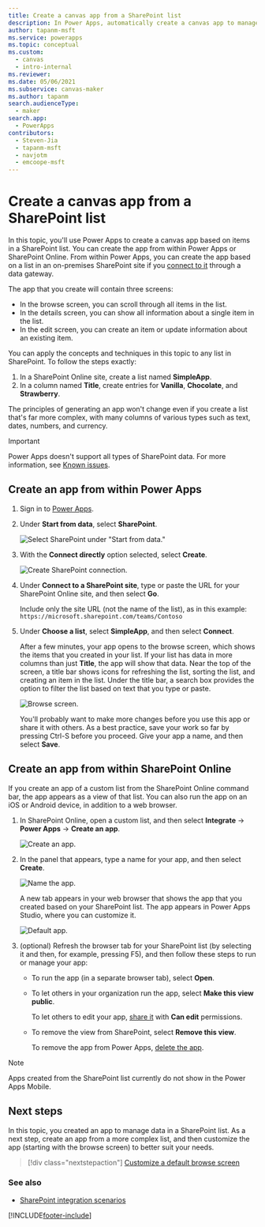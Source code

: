 ```yaml
---
title: Create a canvas app from a SharePoint list
description: In Power Apps, automatically create a canvas app to manage data in a SharePoint list.
author: tapanm-msft
ms.service: powerapps
ms.topic: conceptual
ms.custom: 
  - canvas
  - intro-internal
ms.reviewer: 
ms.date: 05/06/2021
ms.subservice: canvas-maker
ms.author: tapanm
search.audienceType: 
  - maker
search.app: 
  - PowerApps
contributors:
  - Steven-Jia
  - tapanm-msft
  - navjotm
  - emcoope-msft
---
```

# Create a canvas app from a SharePoint list

In this topic, you'll use Power Apps to create a canvas app based on items in a SharePoint list. You can create the app from within Power Apps or SharePoint Online. From within Power Apps, you can create the app based on a list in an on-premises SharePoint site if you [connect to it](connections/connection-sharepoint-online.md#create-a-connection) through a data gateway.

The app that you create will contain three screens:

- In the browse screen, you can scroll through all items in the list.
- In the details screen, you can show all information about a single item in the list.
- In the edit screen, you can create an item or update information about an existing item.

You can apply the concepts and techniques in this topic to any list in SharePoint. To follow the steps exactly:

1. In a SharePoint Online site, create a list named **SimpleApp**.
2. In a column named **Title**, create entries for **Vanilla**, **Chocolate**, and **Strawberry**.

The principles of generating an app won't change even if you create a list that's far more complex, with many columns of various types such as text, dates, numbers, and currency.

> [!IMPORTANT]
> Power Apps doesn't support all types of SharePoint data. For more information, see [Known issues](connections/connection-sharepoint-online.md#known-issues).

## Create an app from within Power Apps

1. Sign in to [Power Apps](https://make.powerapps.com?utm_source=padocs&utm_medium=linkinadoc&utm_campaign=referralsfromdoc).

1. Under **Start from data**, select **SharePoint**.

    ![Select SharePoint under "Start from data."](./media/app-from-sharepoint/sharepoint.png)

1. With the **Connect directly** option selected, select **Create**.

    ![Create SharePoint connection.](./media/app-from-sharepoint/create-connection.png "Create SharePoint connection")

1. Under **Connect to a SharePoint site**, type or paste the URL for your SharePoint Online site, and then select **Go**.

    Include only the site URL (not the name of the list), as in this example:<br>`https://microsoft.sharepoint.com/teams/Contoso`

1. Under **Choose a list**, select **SimpleApp**, and then select **Connect**.

    After a few minutes, your app opens to the browse screen, which shows the items that you created in your list. If your list has data in more columns than just **Title**, the app will show that data. Near the top of the screen, a title bar shows icons for refreshing the list, sorting the list, and creating an item in the list. Under the title bar, a search box provides the option to filter the list based on text that you type or paste. 

    ![Browse screen.](./media/app-from-sharepoint/browse-screen.png)

    You'll probably want to make more changes before you use this app or share it with others. As a best practice, save your work so far by pressing Ctrl-S before you proceed. Give your app a name, and then select **Save**.

## Create an app from within SharePoint Online

If you create an app of a custom list from the SharePoint Online command bar, the app appears as a view of that list. You can also run the app on an iOS or Android device, in addition to a web browser.

1. In SharePoint Online, open a custom list, and then select **Integrate** -> **Power Apps** -> **Create an app**.

    ![Create an app.](./media/app-from-sharepoint/generate-new-app.png)

2. In the panel that appears, type a name for your app, and then select **Create**.

    ![Name the app.](./media/app-from-sharepoint/app-name.png "Name the app")

    A new tab appears in your web browser that shows the app that you created based on your SharePoint list. The app appears in Power Apps Studio, where you can customize it.

    ![Default app.](./media/app-from-sharepoint/default-app.png "Default app")

3. (optional) Refresh the browser tab for your SharePoint list (by selecting it and then, for example, pressing F5), and then follow these steps to run or manage your app:

    - To run the app (in a separate browser tab), select **Open**.
    - To let others in your organization run the app, select **Make this view public**.

        To let others to edit your app, [share it](share-app.md) with **Can edit** permissions.

    - To remove the view from SharePoint, select **Remove this view**.

        To remove the app from Power Apps, [delete the app](delete-app.md).

> [!NOTE]
> Apps created from the SharePoint list currently do not show in the Power Apps Mobile.

## Next steps
In this topic, you created an app to manage data in a SharePoint list. As a next step, create an app from a more complex list, and then customize the app (starting with the browse screen) to better suit your needs.

> [!div class="nextstepaction"]
> [Customize a default browse screen](customize-layout-sharepoint.md)

### See also

- [SharePoint integration scenarios](sharepoint/scenarios-intro.md)


[!INCLUDE[footer-include](../../includes/footer-banner.md)]